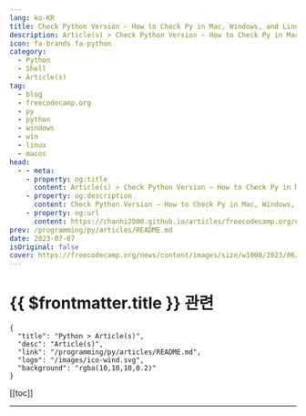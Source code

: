 ```yaml
---
lang: ko-KR
title: Check Python Version – How to Check Py in Mac, Windows, and Linux
description: Article(s) > Check Python Version – How to Check Py in Mac, Windows, and Linux
icon: fa-brands fa-python
category: 
  - Python
  - Shell
  - Article(s)
tag: 
  - blog
  - freecodecamp.org
  - py
  - python
  - windows
  - win
  - linux
  - macos
head:
  - - meta:
    - property: og:title
      content: Article(s) > Check Python Version – How to Check Py in Mac, Windows, and Linux
    - property: og:description
      content: Check Python Version – How to Check Py in Mac, Windows, and Linux
    - property: og:url
      content: https://chanhi2000.github.io/articles/freecodecamp.org/check-python-version-how-to-check-py-in-mac-windows-and-linux.html
prev: /programming/py/articles/README.md
date: 2023-07-07
isOriginal: false
cover: https://freecodecamp.org/news/content/images/size/w1000/2023/06/Shittu-Olumide-Check-Python-Version---How-to-Check-Py-in-Mac--Windows--and-Linux.png
---
```


# {{ $frontmatter.title }} 관련

```component VPCard
{
  "title": "Python > Article(s)",
  "desc": "Article(s)",
  "link": "/programming/py/articles/README.md",
  "logo": "/images/ico-wind.svg",
  "background": "rgba(10,10,10,0.2)"
}
```

[[toc]]

---

<SiteInfo
  name="Check Python Version – How to Check Py in Mac, Windows, and Linux"
  desc="Python is a versatile and widely used programming language known for its simplicity and readability.  With its ever-evolving nature, different versions of Python are often released, each offering new features, enhancements, and bug fixes.  As a Python developer, it is crucial to be aware of the Python version..."
  url="https://freecodecamp.org/news/check-python-version-how-to-check-py-in-mac-windows-and-linux/"
  logo="https://cdn.freecodecamp.org/universal/favicons/favicon.ico"
  preview="https://freecodecamp.org/news/content/images/size/w1000/2023/06/Shittu-Olumide-Check-Python-Version---How-to-Check-Py-in-Mac--Windows--and-Linux.png"/>

<!-- TODO: 작성 -->

